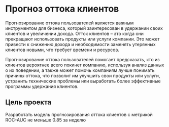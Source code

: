 # Прогноз оттока клиентов
Прогнозирование оттока пользователей является важным инструментом для бизнеса, который заинтересован в удержании своих клиентов и увеличении дохода. Отток клиентов – это когда они прекращают использовать продукты или услуги компании. Это может привести к снижению дохода и необходимости заменять утерянных клиентов новыми, что требует времени и ресурсов.

Прогнозирование оттока пользователей помогает предсказать, кто из клиентов вероятнее всего покинет компанию, используя анализ данных о их поведении, а также может помочь компаниям лучше понимать причины оттока, что позволит им улучшить свои продукты или услуги, устранить технические проблемы или выработать более эффективные программы удержания клиентов.

## Цель проекта
Разработать модель прогнозирования оттока клиентов с метрикой ROC-AUC не меньше 0.85 за неделю
